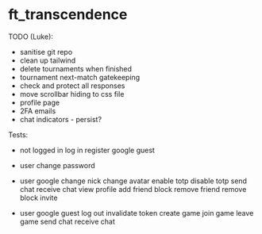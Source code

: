 # ft_transcendence

TODO (Luke):
- sanitise git repo
- clean up tailwind
- delete tournaments when finished
- tournament next-match gatekeeping
- check and protect all responses
- move scrollbar hiding to css file
- profile page
- 2FA emails
- chat indicators - persist?

Tests:
- not logged in
	log in
	register
	google
	guest

- user
	change password

- user
  google
	change nick
	change avatar
	enable totp
	disable totp
	send chat
	receive chat
	view profile
	add friend
	block
	remove friend
	remove block
	invite

- user
  google
  guest
	log out
	invalidate token
	create game
	join game
	leave game
	send chat
	receive chat
